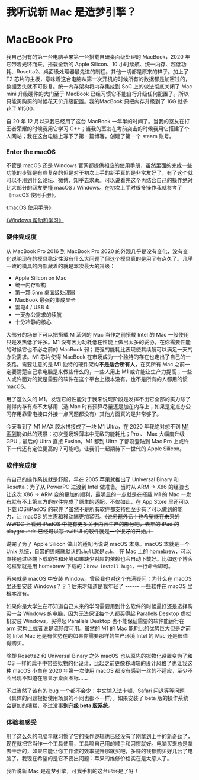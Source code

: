 # 我听说新 Mac 是造梦引擎？


# MacBook Pro

我自己拥有的第一台电脑苹果第一台搭载自研桌面级处理的 MacBook，2020 年它带着光环而来。搭载全新的 Apple Silicon、10 小时续航、统一内存、超低功耗、Rosetta2、桌面级处理器最先进的制程。其他一切都是原来的样子。加上了 T2 芯片的主板，意味着这台电脑从第一次开机的时候所有的数据都是加密过的，数据丢失就不可恢复。统一内存架构将内存集成到 SoC 上的做法彻底关闭了 Mac mini 升级硬件的大门至于 MacBook 已经习惯它不能自行升级任何配置了。所以只能买购买的时候花天价升级配置。我的MacBook 只把内存升级到了 16G 就多花了 ¥1500。

自 20 年 12 月以来我已经用了这台 MacBook 一年半的时间了。当我的室友在打王者荣耀的时候我用它学习 C++；当我的室友在考前突击的时候我用它搭建了个人网站；我在这台电脑上写下了第一篇博客，创建了第一个 steam 账号。

### Enter the macOS

不管是 macOS 还是 Windows 官网都提供相应的使用手册，虽然里面的完成一些功能的步骤是有些复杂的但是对于初次上手的新手真的是非常友好了，有了这个就可以不用到什么论坛、微博、知乎去求助。可以说看完这个再结合自己的操作绝对比大部分的网友更懂 macOS / Windows。在初次上手时很多操作我就参考了《macOS 使用手册》。

[《macOS 使用手册》](https://support.apple.com/zh-cn/guide/mac-help/welcome/mac)

[《Windows 帮助和学习》](https://support.microsoft.com/zh-cn/windows?ui=zh-CN&rs=zh-CN&ad=CN)

### 硬件完成度

从 MacBook Pro 2016 到 MacBook Pro 2020 的外观几乎是没有变化，没有变化说明现在的模具稳定性没有什么大问题了但这个模具真的是用了有点久了。几乎一致的模具的内部藏着的就是本次最大的升级：

- Apple Silicon on Mac
- 统一内存架构
- 第一颗 5nm 桌面级处理器
- MacBook 最强的集成显卡
- 雷电4 / USB 4
- 一天办公需求的续航
- 十分冷静的核心

大部分的场景下可以把搭载 M 系列的 Mac 当作之前搭载 Intel 的 Mac 一般使用只是发热低了许多。M1 没有因为功耗低在性能上做出太多的妥协，在你需要性能的时候它也不必之前的 MacBook 弱；更强的能耗比表现使其续航可以满足一天的办公需求。M1 芯片使得 MacBook 在市场成为一个独特的存在也走出了自己的一条路。需要注意的是 M1 独特的硬件架构**不是适合所有人**，在买所有 Mac 之前一定要清楚自己拿电脑是来做些什么的，一些人用上 M1 或许能让生产力提高；一些人或许面对的就是需要的软件在这个平台上根本没有。也不是所有的人都用的惯 macOS。

用了这么久的 M1，发现它的性能对于我来说现阶段是发挥不出它全部的实力除了觉得内存有点不太够用（选 Mac 时有预算尽量还是加在内存上；如果是定点办公闪存用靠雷电接口外接一点问题都没有）其他方面真的是非常够了。

今天看到了 M1 MAX 胶水拼接成了一块 M1 Ultra，在 2020 年我绝对想不到 [M1 系列](https://www.apple.com.cn/mac-studio/)能如此的残暴：初次登场轻薄本中无敌的能耗比；Pro 、 Max 大幅度升级 GPU；最后的 Ultra 直接 Fusion。M1 都到 Ultra 了都没登陆到 Mac Pro 上或许下一代还有定位更高的？可能吧，让我们一起期待下一世代的 Apple Silicon。

### 软件完成度

有自己的操作系统就是舒服，早在 2005 苹果就推出了 Universal Binary 和 Rosetta：为了从 PowerPC 过渡到 Intel 做准备。当时从 ARM -> X86 的经验也让这次 X86 -> ARM 变的更加的顺利，最明显的一点就是在搭载 M1 的 Mac 一发布就有不上第三方的软件完成了原生的适配。不仅如此，在 App Store 里还可以下载 iOS/iPadOS 的软件了虽然不是所有软件都支持但至少有了可以做到的能力，让 macOS 的生态和移动端更加紧密。~~（说句题外话：也希望能在未来的 WWDC 上看到 iPadOS 中能有更多关于内容生产的部分吧，去年的 iPad 的 playgrounds 已经可以写 swiftUI 的软件就是一个很好的开始。）~~

说完了为了 Apple Silicon 做出的适配再说说 macOS 本身。macOS 本就是一个 Unix 系统，自带的终端就默认的`shell`就是`zsh`。 在 Mac 上的 [homebrew](https://brew.sh)，可以直接通过终端下载软件和环境如果缺少对应的依赖也会自动下载好。比如这个博客的框架就是用 homebrew 下载的：`brew install hugo`，一行命令即可。

再来就是 macOS 中安装 Window。曾经我也对这个充满疑问：为什么在 macOS 里还要安装 Windows？？？后来才知道是我年轻了 ------ 一些软件在 macOS 里根本没有。

如果你是大学生在不知道自己未来的学习需要用到什么软件的时候最好还是选择购买一台 Windows 的电脑，因为无法保证每个人都买得起 Parallels Desktop 虚拟机安装 Windows，买得起 Parallels Desktop 也不能保证需要的软件能运行在 arm 架构上或者说是流畅度可用。虽然的 M1 的 Mac 能耗比的优势巨大但是之前的 Intel Mac 还是有优势在的如果你需要那样的生产环境 Intel 的 Mac 还是很值得购买。

除却 Rosetta2 和 Universal Binary 之外 macOS 也从原先的拟物化设置变为了和 iOS 一样的扁平中带些拟物的化设计，比起之前更像移动端的设计风格了也让我这种 macOS 小白在 2020 年第一次使用  macOS 都没有感到一丝的不适应，至少不会出现不知道在哪显示桌面图标......

不过当然了该有的 bug 一个都不会少：中文输入法卡顿、Safari 闪退等等问题（具体的问题根据使用场景的不同也都不一样）。如果安装了 beta 版的操作系统会更加的糟糕，不过没事**别升级 beta 版系统**。

### 体验和感受

用了这么久的电脑早就习惯了它的操作逻辑也已经没有了刚拿到上手的新奇劲了，现在就把它当作一个工具使用，工具嘛自己用的顺手和习惯就好。电脑买来总是拿去干活的，如果它能让你工作流的效率提升那就买吧，多赚的钱都购买好几台了电脑了。我现在希望的是它不要出问题：苹果的维修价格实在是太感人了。

我听说新 Mac 是造梦引擎，可我手机的这台已经是了呀！


